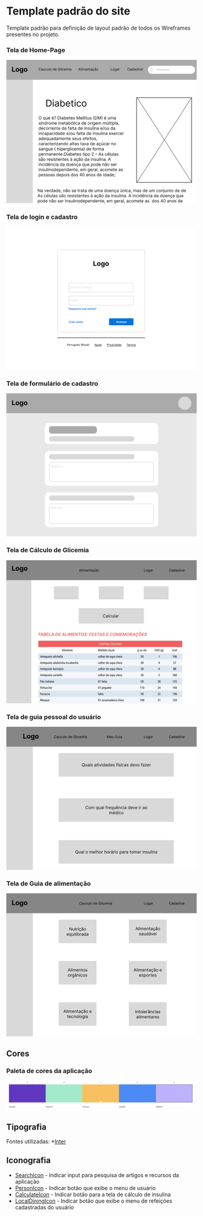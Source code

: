 # Template padrão do site
Template padrão para definição de layout padrão de todos os Wireframes presentes no projeto.

### Tela de Home-Page
![Home-Page](snapshots\user-flows-and-wireframes\Homepage.png)

### Tela de login e cadastro
![Home-Page](snapshots\user-flows-and-wireframes\Logar_Cadastrar.png)

### Tela de formulário de cadastro
![Home-Page](snapshots\user-flows-and-wireframes\Forms.png)

### Tela de Cálculo de Glicemia
![Home-Page](snapshots\user-flows-and-wireframes\Calculo_de_Glicemia.png)

### Tela de guia pessoal do usuário
![Home-Page](snapshots\user-flows-and-wireframes\Meu_Guia.png)

### Tela de Guia de alimentação
![Home-Page](snapshots\user-flows-and-wireframes\Alimentacao.png)

## Cores

### Paleta de cores da aplicação
![Paleta de cores](snapshots\paleta_de_cores.png)


## Tipografia

Fontes utilizadas: 
*[Inter](https://fonts.google.com/specimen/Inter?query=inter) 


## Iconografia
* [SearchIcon](https://mui.com/material-ui/material-icons/?query=search&selected=Search)  - Indicar input para pesquisa de artigos e recursos da aplicação
* [PersonIcon](https://mui.com/material-ui/material-icons/?query=person&selected=Person) - Indicar botão que exibe o menu de usuário
* [CalculateIcon](https://mui.com/material-ui/material-icons/?query=calcul&selected=Calculate) - Indicar botão para a tela de cálculo de insulina
* [LocalDiningIcon](https://mui.com/material-ui/material-icons/?query=food&selected=LocalDining) - Indicar botão que exibe o menu de refeições cadastradas do usuário